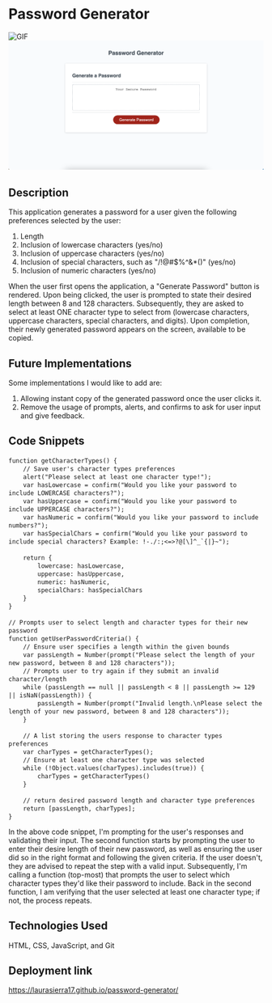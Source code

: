 # Password Generator

![GIF](./assets/images/demo.gif)
![Screenshot](./assets/images/screenshot.png)

## Description
This application generates a password for a user given the following preferences selected by the user:
1. Length
2. Inclusion of lowercase characters (yes/no)
3. Inclusion of uppercase characters (yes/no)
4. Inclusion of special characters, such as "/!@#$%^&*()" (yes/no)
5. Inclusion of numeric characters (yes/no)

When the user first opens the application, a "Generate Password" button is rendered. Upon being clicked, the user is prompted to state their desired length between 8 and 128 characters. Subsequently, they are asked to select at least ONE character type to select from (lowercase characters, uppercase characters, special characters, and digits). Upon completion, their newly generated password appears on the screen, available to be copied.

## Future Implementations
Some implementations I would like to add are:
1. Allowing instant copy of the generated password once the user clicks it.
2. Remove the usage of prompts, alerts, and confirms to ask for user input and give feedback.

## Code Snippets

```
function getCharacterTypes() {
    // Save user's character types preferences
    alert("Please select at least one character type!");
    var hasLowercase = confirm("Would you like your password to include LOWERCASE characters?");
    var hasUppercase = confirm("Would you like your password to include UPPERCASE characters?");
    var hasNumeric = confirm("Would you like your password to include numbers?");
    var hasSpecialChars = confirm("Would you like your password to include special characters? Example: !-./:;<=>?@[\]^_`{|}~");

    return {
        lowercase: hasLowercase,
        uppercase: hasUppercase,
        numeric: hasNumeric,
        specialChars: hasSpecialChars
    }
}

// Prompts user to select length and character types for their new password
function getUserPasswordCriteria() {
    // Ensure user specifies a length within the given bounds
    var passLength = Number(prompt("Please select the length of your new password, between 8 and 128 characters"));
    // Prompts user to try again if they submit an invalid character/length
    while (passLength == null || passLength < 8 || passLength >= 129 || isNaN(passLength)) {
        passLength = Number(prompt("Invalid length.\nPlease select the length of your new password, between 8 and 128 characters"));
    }

    // A list storing the users response to character types preferences
    var charTypes = getCharacterTypes();
    // Ensure at least one character type was selected
    while (!Object.values(charTypes).includes(true)) {
        charTypes = getCharacterTypes()
    }

    // return desired password length and character type preferences
    return [passLength, charTypes];
}
```

In the above code snippet, I'm prompting for the user's responses and validating their input.
The second function starts by prompting the user to enter their desire length of their new password, as well as ensuring the user did so in the right format and following the given criteria. If the user doesn't, they are advised to repeat the step with a valid input. Subsequently, I'm calling a function (top-most) that prompts the user to select which character types they'd like their password to include. Back in the second function, I am verifying that the user selected at least one character type; if not, the process repeats.

## Technologies Used

HTML, CSS, JavaScript, and Git

## Deployment link

https://laurasierra17.github.io/password-generator/